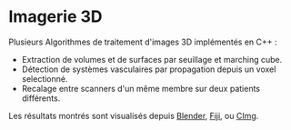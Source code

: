 # Imagerie 3D

Plusieurs Algorithmes de traitement d'images 3D implémentés en C++ :

* Extraction de volumes et de surfaces par seuillage et marching cube.
* Détection de systèmes vasculaires par propagation depuis un voxel selectionné.
* Recalage entre scanners d'un même membre sur deux patients différents.

Les résultats montrés sont visualisés depuis [Blender](https://www.blender.org/), [Fiji](https://fiji.sc/), ou [CImg](http://www.cimg.eu/).
